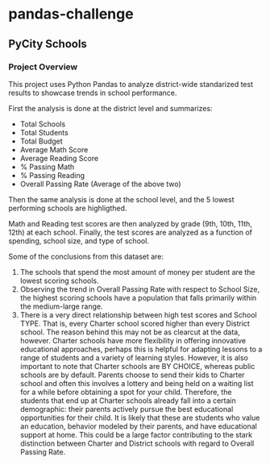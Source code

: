 # pandas-challenge

## PyCity Schools

### Project Overview

This project uses Python Pandas to analyze district-wide standarized test results to showcase trends in school performance.

First the analysis is done at the district level and summarizes: 
- Total Schools
- Total Students
- Total Budget
- Average Math Score
- Average Reading Score
- % Passing Math
- % Passing Reading
- Overall Passing Rate (Average of the above two) 

Then the same analysis is done at the school level, and the 5 lowest performing schools are highligthed.

Math and Reading test scores are then analyzed by grade (9th, 10th, 11th, 12th) at each school. Finally, the test scores are analyzed as a function of spending, school size, and type of school.

Some of the conclusions from this dataset are:
1. The schools that spend the most amount of money per student are the lowest scoring schools.
2. Observing the trend in Overall Passing Rate with respect to School Size, the highest scoring schools have a population that falls primarily within the medium-large range.
3. There is a very direct relationship between high test scores and School TYPE. That is, every Charter school scored higher than every District school. The reason behind this may not be as clearcut at the data, however. Charter schools have more flexibility in offering innovative educational approaches, perhaps this is helpful for adapting lessons to a range of students and a variety of learning styles. However, it is also important to note that Charter schools are BY CHOICE, whereas public schools are by default. Parents choose to send their kids to Charter school and often this involves a lottery and being held on a waiting list for a while before obtaining a spot for your child. Therefore, the students that end up at Charter schools already fall into a certain demographic: their parents actively pursue the best educational opportunities for their child. It is likely that these are students who value an education, behavior modeled by their parents, and have educational support at home. This could be a large factor contributing to the stark distinction between Charter and District schools with regard to Overall Passing Rate.

